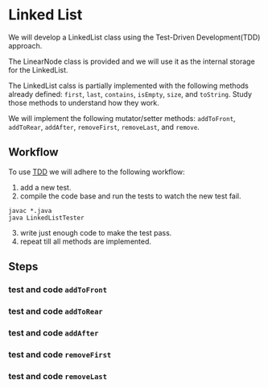 # Linked List

We will develop a LinkedList class using the Test-Driven Development(TDD)
approach.

The LinearNode class is provided and we will use it as the internal storage for
the LinkedList.

The LinkedList calss is partially implemented with the following methods already
defined: ```first```, ```last```, ```contains```, ```isEmpty```, ```size```,
and ```toString```. Study those methods to understand how they work.

We will implement the following mutator/setter methods: ```addToFront```,
```addToRear```, ```addAfter```, ```removeFirst```, ```removeLast```, and
```remove```.

## Workflow
To use [TDD](https://en.wikipedia.org/wiki/Test-driven_development) we will
adhere to the following workflow:
1. add a new test.
2. compile the code base and run the tests to watch the new test fail.
```
javac *.java
java LinkedListTester
```
3. write just enough code to make the test pass.
4. repeat till all methods are implemented.

## Steps
### test and code ```addToFront```
### test and code ```addToRear```
### test and code ```addAfter```
### test and code ```removeFirst```
### test and code ```removeLast```
